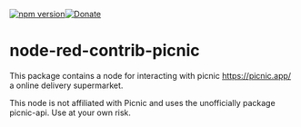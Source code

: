 [![npm version](https://img.shields.io/npm/v/node-red-contrib-picnic.svg?style=flat-square)](https://www.npmjs.org/package/node-red-contrib-picnic)[![Donate](https://img.shields.io/badge/Donate-PayPal-green.svg)](https://www.paypal.com/paypalme/pgebauerdev/1)
# node-red-contrib-picnic

This package contains a node for interacting with picnic https://picnic.app/ a online delivery supermarket.

This node is not affiliated with Picnic and uses the unofficially package picnic-api. Use at your own risk.
